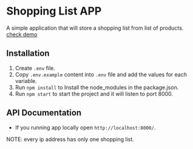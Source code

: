# Shopping List APP

A simple application that will store a shopping list from list of products. [check demo](https://shopping-list-d3as5.herokuapp.com/)

## Installation

1. Create `.env` file.
2. Copy `.env.example` content into `.env` file and add the values for each variable.
3. Run `npm install` to Install the node_modules in the package.json.
4. Run `npm start` to start the project and it will listen to port 8000.

## API Documentation

- If you running app locally open `http://localhost:8000/`.


NOTE: every ip address has only one shopping list.
